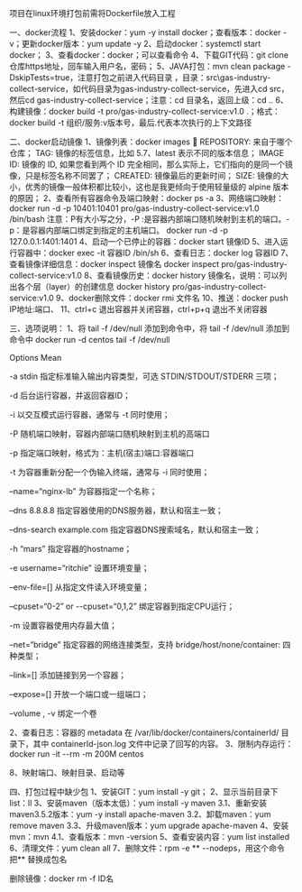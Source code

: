 项目在linux环境打包前需将Dockerfile放入工程

一、docker流程
1、安装docker：yum -y install docker；查看版本：docker -v；更新docker版本：yum update -y
2、启动docker：systemctl start docker；
3、查看docker：docker；可以查看命令
4、下载GIT代码：git clone 仓库https地址，回车输入用户名，密码；
5、JAVA打包：mvn clean package -DskipTests=true，注意打包之前进入代码目录 ，目录：src\gas-industry-collect-service，如代码目录为gas-industry-collect-service，先进入cd src，然后cd gas-industry-collect-service；注意：cd 目录名，返回上级：cd ..
6、构建镜像：docker build -t pro/gas-industry-collect-service:v1.0 .；格式：docker build -t 组织/服务:v版本号，最后.代表本次执行的上下文路径

二、docker启动镜像
1、镜像列表：docker images

REPOSITORY: 来自于哪个仓库；
TAG: 镜像的标签信息，比如 5.7、latest 表示不同的版本信息；
IMAGE ID: 镜像的 ID, 如果您看到两个 ID 完全相同，那么实际上，它们指向的是同一个镜像，只是标签名称不同罢了；
CREATED: 镜像最后的更新时间；
SIZE: 镜像的大小，优秀的镜像一般体积都比较小，这也是我更倾向于使用轻量级的 alpine 版本的原因；
2、查看所有容器命令及端口映射：docker ps -a
3、网络端口映射：
docker run -d -p 10401:10401 pro/gas-industry-collect-service:v1.0 /bin/bash
      注意：P有大小写之分，-P :是容器内部端口随机映射到主机的端口。-p：是容器内部端口绑定到指定的主机端口。
docker run -d -p 127.0.0.1:1401:1401
4、启动一个已停止的容器：docker start 镜像ID
5、进入运行容器中：docker exec -it 容器ID /bin/sh
6、查看日志：docker log 容器ID
7、查看镜像详细信息：docker inspect 镜像名
docker inspect pro/gas-industry-collect-service:v1.0
8、查看镜像历史：docker history 镜像名，说明：可以列出各个层（layer）的创建信息
docker history pro/gas-industry-collect-service:v1.0
9、docker删除文件：docker rmi 文件名
10、推送：docker push IP地址:端口、
11、ctrl+c 退出容器并关闭容器，ctrl+p+q 退出不关闭容器

三、选项说明：
1、将 tail -f /dev/null 添加到命令中，将 tail -f /dev/null 添加到命令中
docker run -d centos tail -f /dev/null

Options
Mean

-a stdin
指定标准输入输出内容类型，可选 STDIN/STDOUT/STDERR 三项；

-d
后台运行容器，并返回容器ID；

-i
以交互模式运行容器，通常与 -t 同时使用；

-P
随机端口映射，容器内部端口随机映射到主机的高端口

-p
指定端口映射，格式为：主机(宿主)端口:容器端口

-t
为容器重新分配一个伪输入终端，通常与 -i 同时使用；

–name=“nginx-lb”
为容器指定一个名称；

–dns 8.8.8.8
指定容器使用的DNS服务器，默认和宿主一致；

–dns-search example.com
指定容器DNS搜索域名，默认和宿主一致；

-h “mars”
指定容器的hostname；

-e username=“ritchie”
设置环境变量；

–env-file=[]
从指定文件读入环境变量；

–cpuset=“0-2” or --cpuset=“0,1,2”
绑定容器到指定CPU运行；

-m
设置容器使用内存最大值；

–net=“bridge”
指定容器的网络连接类型，支持 bridge/host/none/container: 四种类型；

–link=[]
添加链接到另一个容器；

–expose=[]
开放一个端口或一组端口；

–volume , -v
绑定一个卷


2、查看日志：容器的 metadata 在 /var/lib/docker/containers/containerId/ 目录下，其中 containerId-json.log 文件中记录了回写的内容。
3、限制内存运行：docker run -it --rm -m 200M centos


8、映射端口、映射目录、启动等

四、打包过程中缺少包
1、安装GIT：yum install -y git；
2、显示当前目录下list：ll
3、安装maven（版本太低）：yum install -y maven
3.1、重新安装maven3.5.2版本：yum -y install apache-maven
3.2、卸载maven：yum remove maven
3.3、升级maven版本：yum upgrade apache-maven
4、安装mvn：mvn
4.1、查看版本：mvn -version
5、查看安装内容：yum list installed
6、清理文件：yum clean all
7、删除文件：rpm -e **    --nodeps，用这个命令 把** 替换成包名

删除镜像：docker rm -f ID名




